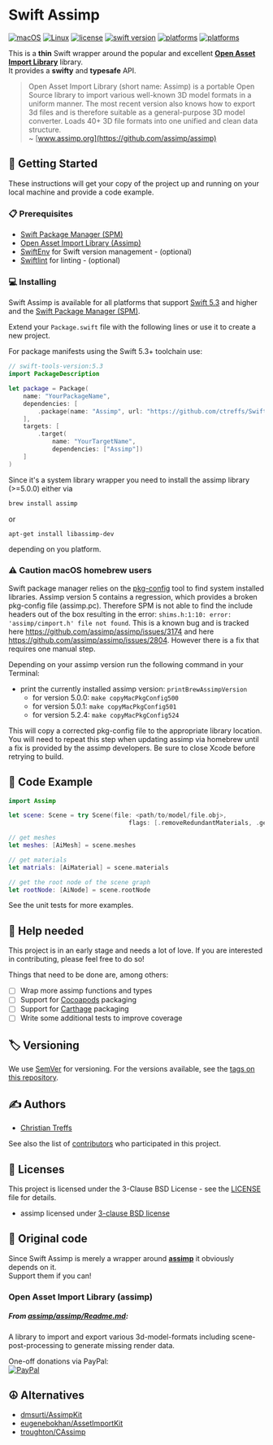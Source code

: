 # Swift Assimp

[![macOS](https://github.com/ctreffs/SwiftAssimp/actions/workflows/ci-macos.yml/badge.svg)](https://github.com/ctreffs/SwiftAssimp/actions/workflows/ci-macos.yml)
[![Linux](https://github.com/ctreffs/SwiftAssimp/actions/workflows/ci-linux.yml/badge.svg)](https://github.com/ctreffs/SwiftAssimp/actions/workflows/ci-linux.yml)
[![license](https://img.shields.io/badge/license-BSD3-brightgreen.svg)](LICENSE)
[![swift version](https://img.shields.io/badge/swift-5.3+-brightgreen.svg)](https://swift.org/download)
[![platforms](https://img.shields.io/badge/platforms-%20macOS%20-brightgreen.svg)](#)
[![platforms](https://img.shields.io/badge/platforms-linux-brightgreen.svg)](#)

This is a  **thin** Swift wrapper around the popular and excellent [**Open Asset Import Library**](https://github.com/assimp/assimp) library.  
It provides a **swifty** and **typesafe** API. 

> Open Asset Import Library (short name: Assimp) is a portable Open Source library to import various well-known 3D model formats in a uniform manner. The most recent version also knows how to export 3d files and is therefore suitable as a general-purpose 3D model converter.
> Loads 40+ 3D file formats into one unified and clean data structure.    
> ~ [www.assimp.org](https://github.com/assimp/assimp)

## 🚀 Getting Started

These instructions will get your copy of the project up and running on your local machine and provide a code example.

### 📋 Prerequisites

* [Swift Package Manager (SPM)](https://github.com/apple/swift-package-manager)
* [Open Asset Import Library (Assimp)](https://github.com/assimp/assimp)
* [SwiftEnv](https://swiftenv.fuller.li/) for Swift version management - (optional)
* [Swiftlint](https://github.com/realm/SwiftLint) for linting - (optional)

### 💻 Installing

Swift Assimp is available for all platforms that support [Swift 5.3](https://swift.org/) and higher and the [Swift Package Manager (SPM)](https://github.com/apple/swift-package-manager).

Extend your `Package.swift` file with the following lines or use it to create a new project.

For package manifests using the Swift 5.3+ toolchain use:

```swift
// swift-tools-version:5.3
import PackageDescription

let package = Package(
    name: "YourPackageName",
    dependencies: [
        .package(name: "Assimp", url: "https://github.com/ctreffs/SwiftAssimp.git", from: "1.3.1")
    ],
    targets: [
        .target(
            name: "YourTargetName",
            dependencies: ["Assimp"])
    ]
)

```

Since it's a system library wrapper you need to install the assimp library (>=5.0.0) either via

```sh
brew install assimp
```

or 

```sh
apt-get install libassimp-dev
```

depending on you platform.

### ⚠️ Caution macOS homebrew users

Swift package manager relies on the [pkg-config](http://pkg-config.freedesktop.org) tool to find system installed libraries.
Assimp version 5 contains a regression, which provides a broken pkg-config file (assimp.pc). 
Therefore SPM is not able to find the include headers out of the box resulting in the error:
`shims.h:1:10: error: 'assimp/cimport.h' file not found`.
This is a known bug and is tracked here <https://github.com/assimp/assimp/issues/3174> and here <https://github.com/assimp/assimp/issues/2804>.
However there is a fix that requires one manual step.

Depending on your assimp version run the following command in your Terminal:

- print the currently installed assimp version: `printBrewAssimpVersion`
    - for version 5.0.0:  `make copyMacPkgConfig500`
    - for version 5.0.1:  `make copyMacPkgConfig501`
    - for version 5.2.4:  `make copyMacPkgConfig524`

This will copy a corrected pkg-config file to the appropriate library location. You will need to repeat this step when updating assimp via homebrew until a fix is provided by the assimp developers.
Be sure to close Xcode before retrying to build.

## 📝 Code Example


```swift
import Assimp

let scene: Scene = try Scene(file: <path/to/model/file.obj>, 
                                 flags: [.removeRedundantMaterials, .genSmoothNormals]))

// get meshes
let meshes: [AiMesh] = scene.meshes

// get materials
let matrials: [AiMaterial] = scene.materials

// get the root node of the scene graph
let rootNode: [AiNode] = scene.rootNode

```

See the unit tests for more examples.

## 💁 Help needed

This project is in an early stage and needs a lot of love.
If you are interested in contributing, please feel free to do so!

Things that need to be done are, among others:

- [ ] Wrap more assimp functions and types
- [ ] Support for [Cocoapods](https://cocoapods.org) packaging
- [ ] Support for [Carthage](https://github.com/Carthage/Carthage) packaging
- [ ] Write some additional tests to improve coverage

## 🏷️ Versioning

We use [SemVer](http://semver.org/) for versioning. For the versions available, see the [tags on this repository](https://github.com/ctreffs/SwiftAssimp/tags). 

## ✍️ Authors

* [Christian Treffs](https://github.com/ctreffs)

See also the list of [contributors](https://github.com/ctreffs/SwiftAssimp/contributors) who participated in this project.

## 🔏 Licenses

This project is licensed under the 3-Clause BSD License - see the [LICENSE](LICENSE) file for details.

* assimp licensed under [3-clause BSD license](https://github.com/assimp/assimp/blob/master/LICENSE)


## 🙏 Original code

Since Swift Assimp is merely a wrapper around [**assimp**](https://github.com/assimp/assimp) it obviously depends on it.       
Support them if you can!

### Open Asset Import Library (assimp)

##### From [assimp/assimp/Readme.md](https://github.com/assimp/assimp/blob/master/Readme.md):

A library to import and export various 3d-model-formats including scene-post-processing to generate missing render data.

One-off donations via PayPal:
<br>[![PayPal](https://www.paypalobjects.com/en_US/i/btn/btn_donate_LG.gif)](https://www.paypal.com/cgi-bin/webscr?cmd=_s-xclick&hosted_button_id=4JRJVPXC4QJM4)

## ☮️ Alternatives

* [dmsurti/AssimpKit](https://github.com/dmsurti/AssimpKit)
* [eugenebokhan/AssetImportKit](https://github.com/eugenebokhan/AssetImportKit)
* [troughton/CAssimp](https://github.com/troughton/CAssimp)
